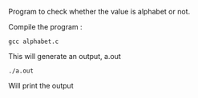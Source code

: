 Program to check whether the value is alphabet or not.

Compile the program :
	
	gcc alphabet.c

This will generate an output, a.out

	./a.out

Will print the output
